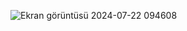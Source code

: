 ![Ekran görüntüsü 2024-07-22 094608](https://github.com/user-attachments/assets/2a8de305-4c37-442b-815d-3a418fa495f0)

